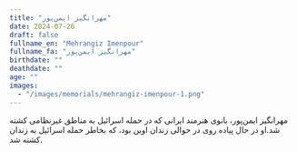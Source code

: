 ```yaml
---
title: "مهرانگیز ایمن‌پور"
date: 2024-07-26
draft: false
fullname_en: "Mehrangiz Imenpour"
fullname_fa: "مهرانگیز ایمن‌پور"
birthdate: ""
deathdate: ""
age: ""
images:
  - "/images/memorials/mehrangiz-imenpour-1.png"
---
```


مهرانگیز ایمن‌پور، بانوی هنرمند ایرانی که در حمله اسرائیل به مناطق غیرنظامی کشته شد.او در حال پیاده روی در حوالی زندان اوین بود، که بخاطر حمله اسرائیل به زندان کشته شد.